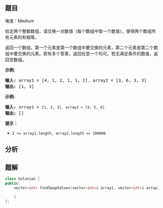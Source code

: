 
## 题目
难度：Medium
<p>给定两个整数数组，请交换一对数值（每个数组中取一个数值），使得两个数组所有元素的和相等。</p>

<p>返回一个数组，第一个元素是第一个数组中要交换的元素，第二个元素是第二个数组中要交换的元素。若有多个答案，返回任意一个均可。若无满足条件的数值，返回空数组。</p>

<p><strong>示例:</strong></p>

<pre><strong>输入:</strong> array1 = [4, 1, 2, 1, 1, 2], array2 = [3, 6, 3, 3]
<strong>输出:</strong> [1, 3]
</pre>

<p><strong>示例:</strong></p>

<pre><strong>输入:</strong> array1 = <code>[1, 2, 3], array2 = [4, 5, 6]</code>
<strong>输出: </strong>[]</pre>

<p><strong>提示：</strong></p>

<ul>
	<li><code>1 &lt;= array1.length, array2.length &lt;= 100000</code></li>
</ul>

## 分析

## 题解
```cpp
class Solution {
public:
    vector<int> findSwapValues(vector<int>& array1, vector<int>& array2) {

    }
};
```